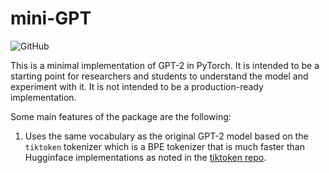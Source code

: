 
# mini-GPT

![GitHub](https://img.shields.io/github/license/kbrezinski/mini-GPT?logo=MIT)

This is a minimal implementation of GPT-2 in PyTorch. It is intended to be a starting point for researchers and students to understand the model and experiment with it. It is not intended to be a production-ready implementation. 

Some main features of the package are the following:
1. Uses the same vocabulary as the original GPT-2 model based on the `tiktoken` tokenizer which is a BPE tokenizer that is much faster than Hugginface implementations as noted in the [tiktoken repo](https://github.com/openai/tiktoken).